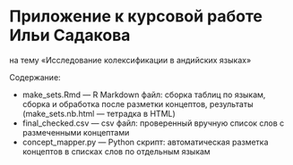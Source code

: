 # Приложение к курсовой работе Ильи Садакова
на тему «Исследование колексификации в андийских языках»

Содержание:
* make_sets.Rmd — R Markdown файл: сборка таблиц по языкам, сборка и обработка после разметки концептов, результаты (make_sets.nb.html — тетрадка в HTML)
* final_checked.csv — csv файл: проверенный вручную список слов с размеченными концептами
* concept_mapper.py — Python скрипт: автоматическая разметка концептов в списках слов по отдельным языкам
